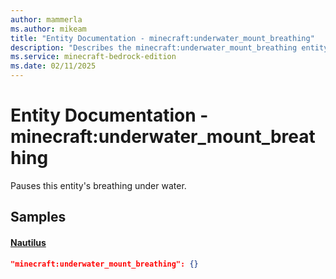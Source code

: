 ```yaml
---
author: mammerla
ms.author: mikeam
title: "Entity Documentation - minecraft:underwater_mount_breathing"
description: "Describes the minecraft:underwater_mount_breathing entity component"
ms.service: minecraft-bedrock-edition
ms.date: 02/11/2025 
---
```


# Entity Documentation - minecraft:underwater_mount_breathing

Pauses this entity's breathing under water.


## Samples

#### [Nautilus](https://github.com/Mojang/bedrock-samples/tree/preview/behavior_pack/entities/nautilus.json)


```json
"minecraft:underwater_mount_breathing": {}
```
